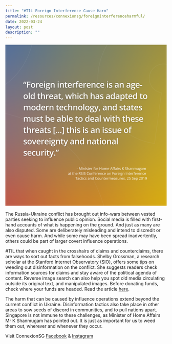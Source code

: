 ```yaml
---
title: "#TIL Foreign Interference Cause Harm"
permalink: /resources/connexionsg/foreigninterferenceharmful/
date: 2022-03-24
layout: post
description: ""
---
```

![](/images/shanmugam.png)

The Russia-Ukraine conflict has brought out info-wars between vested parties seeking to influence public opinion. Social media is filled with first-hand accounts of what is happening on the ground. And just as many are also disputed. Some are deliberately misleading and intend to discredit or even cause harm. And while some may have been spread inadvertently, others could be part of larger covert influence operations.

#TIL that when caught in the crosshairs of claims and counterclaims, there are ways to sort out facts from falsehoods. Shelby Grossman, a research scholar at the Stanford Internet Observatory (SIO), offers some tips on weeding out disinformation on the conflict. She suggests readers check information sources for claims and stay aware of the political agenda of content. Reverse image search can also help you spot old media circulating outside its original text, and manipulated images. Before donating funds, check where your funds are headed. Read the article [here](https://news.stanford.edu/2022/03/03/seven-tips-spotting-disinformation-russia-ukraine-war/?fbclid=IwAR0IrOMuqIVzs0RXAT7l-Kpwbf8KIvhN0y66mwNvub6GDVBtml405nBdvqg).

The harm that can be caused by influence operations extend beyond the current conflict in Ukraine. Disinformation tactics also take place in other areas to sow seeds of discord in communities, and to pull nations apart. Singapore is not immune to these challenges, as Minister of Home Affairs Mr K Shanmugam has pointed out. It is just as important for us to weed them out, wherever and whenever they occur.

Visit ConnexionSG [Facebook](https://www.facebook.com/ConnexionSG) & [Instagram](https://www.instagram.com/connexionsg/)